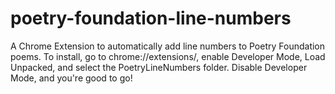 # poetry-foundation-line-numbers
 A Chrome Extension to automatically add line numbers to Poetry Foundation poems.
 To install, go to chrome://extensions/, enable Developer Mode, Load Unpacked, and select the PoetryLineNumbers folder. Disable Developer Mode, and you're good to go!